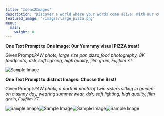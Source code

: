 ```yaml
---
title: "Ideas2Images"
description: "Discover a world where your words come alive! With our cutting-edge AI technology, transform your textual ideas into captivating visuals in just a few clicks.Whether you’re looking for a single image or exploring distinct designs for your prompt, we’ve got you covered.Dive into a seamless experience tailored to your creative vision."
featured_image: '/images/large_pizza.png'
menu:
  main:
    weight: 0
---
```

**One Text Prompt to One Image: Our Yummmy visual PIZZA treat!**

Given Prompt:_RAW photo, large size pan pizza,food photography, 8K foodphoto, dslr, soft lighting, high quality, film grain, Fujifilm XT_.

![Sample Image](/images/large_pizza.png)





**One Text Prompt to distinct Images: Choose the Best!**

Given Prompt:_RAW photo, a portrait photo of twin sisters sitting in garden on a sunny day, wearing summer wear, dslr, soft lighting, high quality, film grain, Fujifilm XT_.

![Sample Image](/images/twin1.png)![Sample Image](/images/twin2.png)![Sample Image](/images/twin3.png)![Sample Image](/images/twin4.png)
